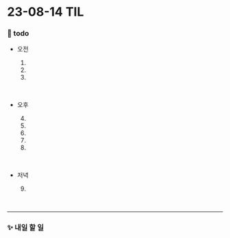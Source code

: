 # 23-08-14 TIL

### 📆 todo

- 오전 <br>

  1.
  2.
  3.

<br>

- 오후 <br>

  4.
  5.
  6.
  7.
  8.

<br>

- 저녁 <br>

  9.

<br>

---

### ✨ 내일 할 일